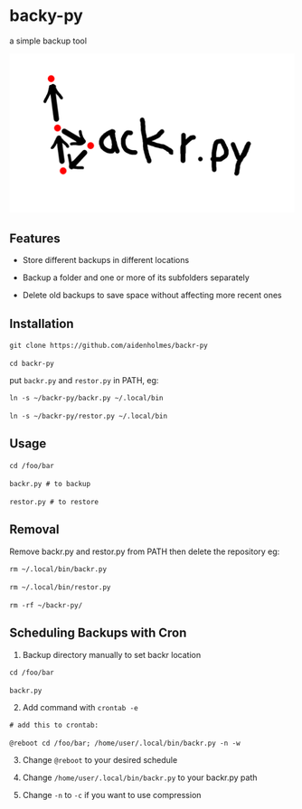 # backy-py

a simple backup tool

![logo](logo.png)

## Features

- Store different backups in different locations

- Backup a folder and one or more of its subfolders separately

- Delete old backups to save space without affecting more recent ones

## Installation

```
git clone https://github.com/aidenholmes/backr-py

cd backr-py
```

put `backr.py` and `restor.py` in PATH, eg:

```
ln -s ~/backr-py/backr.py ~/.local/bin

ln -s ~/backr-py/restor.py ~/.local/bin
```

## Usage

```
cd /foo/bar

backr.py # to backup

restor.py # to restore
```

## Removal

Remove backr.py and restor.py from PATH then delete the repository eg:

```
rm ~/.local/bin/backr.py

rm ~/.local/bin/restor.py

rm -rf ~/backr-py/
```

## Scheduling Backups with Cron

1. Backup directory manually to set backr location

```
cd /foo/bar

backr.py
```

2. Add command with `crontab -e`

```
# add this to crontab:

@reboot cd /foo/bar; /home/user/.local/bin/backr.py -n -w
```

3. Change `@reboot` to your desired schedule

4. Change `/home/user/.local/bin/backr.py` to your backr.py path

5. Change `-n` to `-c` if you want to use compression
